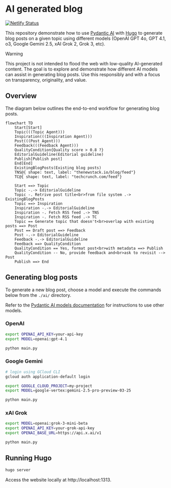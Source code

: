 # AI generated blog

[![Netlify Status](https://api.netlify.com/api/v1/badges/1a34df76-38de-42a1-8bcc-074f144a4b83/deploy-status)](https://app.netlify.com/sites/ai-generated-tech-blog/deploys)

This repository demonstrate how to use [Pydantic AI][pydantic-ai] with
[Hugo][hugo] to generate blog posts on a given topic using different models
(OpenAI GPT 4o, GPT 4.1, o3, Google Gemini 2.5, xAI Grok 2, Grok 3, etc).

> [!WARNING]
>  This project is not intended to flood the web with low-quality AI-generated
>  content. The goal is to explore and demonstrate how different AI models can
>  assist in generating blog posts. Use this responsibly and with a focus on
>  transparency, originality, and value.

## Overview

The diagram below outlines the end-to-end workflow for generating blog posts.

```mermaid
flowchart TD
    Start[Start]
    Topic(((Topic Agent)))
    Inspiration(((Inspiration Agent)))
    Post(((Post Agent)))
    Feedback(((Feedback Agent)))
    QualityCondition{Quality score > 0.8 ?}
    EditorialGuideline(Editorial guideline)
    Publish[Publish post]
    End[End]
    ExistingBlogPosts(Existing blog posts)
    TNS@{ shape: text, label: "thenewstack.io/blog/feed"}
    TC@{ shape: text, label: "techcrunch.com/feed"}

    Start ==> Topic
    Topic -.-> EditorialGuideline
    Topic -. Retrive post title<br>from file system .-> ExistingBlogPosts
    Topic ==> Inspiration
    Inspiration -.-> EditorialGuideline
    Inspiration -. Fetch RSS feed .-> TNS
    Inspiration -. Fetch RSS feed .-> TC
    Topic == Generate topic that doesn't<br>overlap with existing posts ==> Post
    Post == Draft post ==> Feedback
    Post -.-> EditorialGuideline
    Feedback -.-> EditorialGuideline
    Feedback ==> QualityCondition
    QualityCondition == Yes, format post<br>with metadata ==> Publish
    QualityCondition -- No, provide feedback and<br>ask to revisit --> Post
    Publish ==> End
```

## Generating blog posts

To generate a new blog post, choose a model and execute the commands below from
the `./ai/` directory.

Refer to the [Pydantic AI models documentation][pydantic-models] for
instructions to use other models.

### OpenAI

```bash
export OPENAI_API_KEY=your-api-key
export MODEL=openai:gpt-4.1

python main.py
```

### Google Gemini

```bash
# login using GCloud CLI
gcloud auth application-default login

export GOOGLE_CLOUD_PROJECT=my-project
export MODEL=google-vertex:gemini-2.5-pro-preview-03-25

python main.py
```

### xAI Grok

```bash
export MODEL=openai:grok-3-mini-beta
export OPENAI_API_KEY=your-grok-api-key
export OPENAI_BASE_URL=https://api.x.ai/v1

python main.py
```

## Running Hugo

```bash
hugo server
``````

Access the website locally at http://localhost:1313.

<!-- links -->
[hugo]: https://gohugo.io
[pydantic-ai]: https://ai.pydantic.dev
[pydantic-models]: https://ai.pydantic.dev/models/
